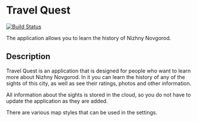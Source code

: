 # Travel Quest

[![Build Status](https://travis-ci.org/CoolONEOfficial/travel_quest.svg?branch=master)](https://travis-ci.org/CoolONEOfficial/travel_quest)

The application allows you to learn the history of Nizhny Novgorod.

## Description

Travel Quest is an application that is designed for people who want to learn more about Nizhny Novgorod. In it you can learn the history of any of the sights of this city, as well as see their ratings, photos and other information.

All information about the sights is stored in the cloud, so you do not have to update the application as they are added.

There are various map styles that can be used in the settings.